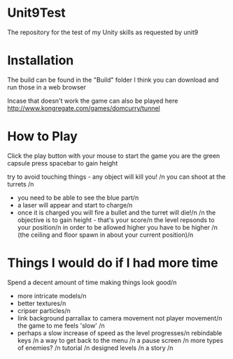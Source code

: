 Unit9Test
=========

The repository for the test of my Unity skills as requested by unit9

Installation
============
The build can be found in the "Build" folder
I think you can download and run those in a web browser

Incase that doesn't work the game can also be played here
http://www.kongregate.com/games/domcurry/tunnel

How to Play
===========
Click the play button with your mouse to start the game
you are the green capsule
press spacebar to gain height

try to avoid touching things - any object will kill you! /n
you can shoot at the turrets /n
 - you need to be able to see the blue part/n
 - a laser will appear and start to charge/n
 - once it is charged you will fire a bullet and the turret will die!/n
  /n
the objective is to gain height - that's your score/n
the level repsonds to your position/n
in order to be allowed higher you have to be higher /n
(the ceiling and floor spawn in about your current position)/n

Things I would do if I had more time
====================================
Spend a decent amount of time making things look good/n
 - more intricate models/n
 - better textures/n
 - cripser particles/n
 - link background parrallax to camera movement not player movement/n
the game to me feels 'slow' /n
 - perhaps a slow increase of speed as the level progresses/n
rebindable keys /n
a way to get back to the menu /n
a pause screen /n
more types of enemies? /n
tutorial /n
designed levels /n
a story /n
